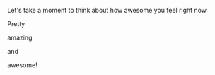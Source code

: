 Let's take a moment to think about how awesome you 
feel right now.

Pretty

amazing

and

awesome!
